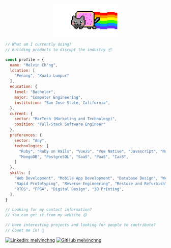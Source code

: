 <p align="center">
  <img src="https://raw.githubusercontent.com/melvinchng/melvinchng/master/nyancat.gif" width=200>
</p>

```javascript
// What am I currently doing?
// Building products to disrupt the industry 📦
```

```javascript
const profile = {
  name: "Melvin Ch'ng",
  location: [ 
    "Penang", "Kuala Lumpur"
  ],
  education: {
    level: "Bachelor",
    major: "Computer Engineering",
    institution: "San Jose State, California",
  },
  current: {
    sector: "MarTech (Marketing and Technology)",
    position: "Full-Stack Software Engineer"
  },
  preferences: {
    sector: "Any",
    technologies: [
      "Ruby", "Ruby on Rails", "VueJS", "Vue Native", "Javascript", "NodeJS",
      "MongoDB", "PostgreSQL", "SaaS", "PaaS", "IaaS",
    ]
  },
  skills: [
    "Web Development", "Mobile App Development", "Database Design", "Web Scraping",
    "Rapid Prototyping", "Reverse Engineering", "Restore and Refurbish", "Repair and Modify", 
    "RTOS", "FPGA", "Digital Design", "3D Printing",
  ],
}
```

```javascript
// Looking for my contact information?
// You can get it from my website 😊
```

```javascript
// Have interesting projects and looking for people to contribute?
// Count me in! 🙌
```

[![Linkedin: melvinchng](https://img.shields.io/badge/-melvinchng-blue?style=flat-square&logo=Linkedin&logoColor=white&link=https://www.linkedin.com/in/realmelvinchng/)](https://www.linkedin.com/in/realmelvinchng/)
[![GitHub melvinchng](https://img.shields.io/github/followers/melvinchng?label=follow&style=social)](https://github.com/melvinchng)
